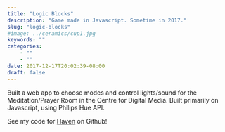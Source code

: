 ```yaml
---
title: "Logic Blocks"
description: "Game made in Javascript. Sometime in 2017."
slug: "logic-blocks"
#image: ../ceramics/cup1.jpg
keywords: ""
categories:
    - ""
    - ""
date: 2017-12-17T20:02:39-08:00
draft: false
---
```

Built a web app to choose modes and control lights/sound for the Meditation/Prayer Room in the Centre for Digital Media. Built primarily on Javascript, using Philips Hue API.

See my code for <a href="https://github.com/theflowong/haven-app">Haven</a> on Github!
